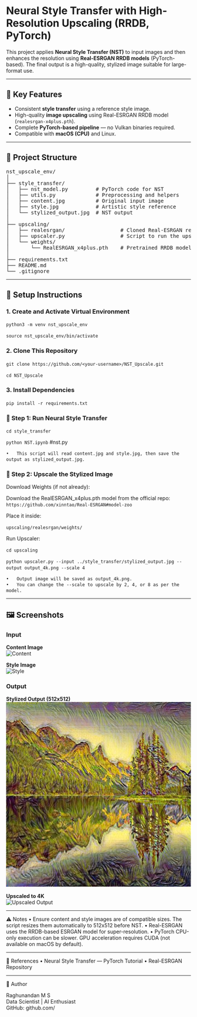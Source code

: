 # Neural Style Transfer with High-Resolution Upscaling (RRDB, PyTorch)

This project applies **Neural Style Transfer (NST)** to input images and then enhances the resolution using **Real-ESRGAN RRDB models** (PyTorch-based). The final output is a high-quality, stylized image suitable for large-format use.

***

## 🚀 Key Features

- Consistent **style transfer** using a reference style image.
- High-quality **image upscaling** using Real-ESRGAN RRDB model (`realesrgan-x4plus.pth`).
- Complete **PyTorch-based pipeline** — no Vulkan binaries required.
- Compatible with **macOS (CPU)** and Linux.

***

## 📁 Project Structure
<pre>
nst_upscale_env/
│
├── style_transfer/
│   ├── nst_model.py         # PyTorch code for NST
│   ├── utils.py             # Preprocessing and helpers
│   ├── content.jpg          # Original input image
│   ├── style.jpg            # Artistic style reference
│   └── stylized_output.jpg  # NST output
│
├── upscaling/
│   ├── realesrgan/                  # Cloned Real-ESRGAN repo (PyTorch)
│   ├── upscaler.py                  # Script to run the upscaler
│   └── weights/
│       └── RealESRGAN_x4plus.pth    # Pretrained RRDB model
│
├── requirements.txt
├── README.md
└── .gitignore
</pre>

***

## 🧱 Setup Instructions

### 1. Create and Activate Virtual Environment

`python3 -m venv nst_upscale_env`

`source nst_upscale_env/bin/activate`

### 2. Clone This Repository

`git clone https://github.com/<your-username>/NST_Upscale.git`

`cd NST_Upscale`

### 3. Install Dependencies

`pip install -r requirements.txt`

### 🎨 Step 1: Run Neural Style Transfer

`cd style_transfer`

`python NST.ipynb` #nst.py

	•	This script will read content.jpg and style.jpg, then save the output as stylized_output.jpg.

### 🔼 Step 2: Upscale the Stylized Image

Download Weights (if not already):

Download the RealESRGAN_x4plus.pth model from the official repo:
`https://github.com/xinntao/Real-ESRGAN#model-zoo`

Place it inside:

`upscaling/realesrgan/weights/`

Run Upscaler:

`cd upscaling`

`python upscaler.py --input ../style_transfer/stylized_output.jpg --output output_4k.png --scale 4`

	•	Output image will be saved as output_4k.png.
	•	You can change the --scale to upscale by 2, 4, or 8 as per the model.

***

## 🖼️ Screenshots

### Input

**Content Image**  
![Content](screenshots/input_content.jpg)

**Style Image**  
![Style](screenshots/input_style.jpg)

### Output

**Stylized Output (512x512)**  
![Stylized Output](screenshots/stylized_output.jpg)

**Upscaled to 4K**  
![Upscaled Output](screenshots/upscaled_output.png)

***

⚠️ Notes
	•	Ensure content and style images are of compatible sizes. The script resizes them automatically to 512x512 before NST.
	•	Real-ESRGAN uses the RRDB-based ESRGAN model for super-resolution.
	•	PyTorch CPU-only execution can be slower. GPU acceleration requires CUDA (not available on macOS by default).

***

📘 References
	•	Neural Style Transfer — PyTorch Tutorial
	•	Real-ESRGAN Repository

***

👤 Author

Raghunandan M S<br>
Data Scientist | AI Enthusiast<br>
GitHub: github.com/
